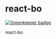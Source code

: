 # react-bo

[![Greenkeeper badge](https://badges.greenkeeper.io/yurikrupnik/react-bo.svg)](https://greenkeeper.io/)

react-bo

